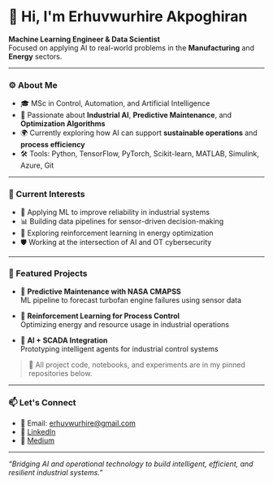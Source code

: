 # 👋 Hi, I'm Erhuvwurhire Akpoghiran

**Machine Learning Engineer & Data Scientist**  
Focused on applying AI to real-world problems in the **Manufacturing** and **Energy** sectors.

---

### ⚙️ About Me

- 🎓 MSc in Control, Automation, and Artificial Intelligence  
- 🧠 Passionate about **Industrial AI**, **Predictive Maintenance**, and **Optimization Algorithms**
- 🌍 Currently exploring how AI can support **sustainable operations** and **process efficiency**
- 🛠️ Tools: Python, TensorFlow, PyTorch, Scikit-learn, MATLAB, Simulink, Azure, Git

---

### 📌 Current Interests

- 🔧 Applying ML to improve reliability in industrial systems  
- 📊 Building data pipelines for sensor-driven decision-making  
- 🌱 Exploring reinforcement learning in energy optimization  
- 🛡️ Working at the intersection of AI and OT cybersecurity  

---

### 📂 Featured Projects

- 🚀 **Predictive Maintenance with NASA CMAPSS**  
  ML pipeline to forecast turbofan engine failures using sensor data

- 🧠 **Reinforcement Learning for Process Control**  
  Optimizing energy and resource usage in industrial operations

- 📡 **AI + SCADA Integration**  
  Prototyping intelligent agents for industrial control systems

> 📍 All project code, notebooks, and experiments are in my pinned repositories below.

---

### 📫 Let's Connect

- 📧 Email: [erhuvwurhire@gmail.com](mailto:erhuvwurhire@gmail.com)  
- 💼 [LinkedIn](https://www.linkedin.com/in/erhuvwu-akpoghiran/)  
- 📝 [Medium](https://medium.com/@erhu_thinks)  

---

_“Bridging AI and operational technology to build intelligent, efficient, and resilient industrial systems.”_

